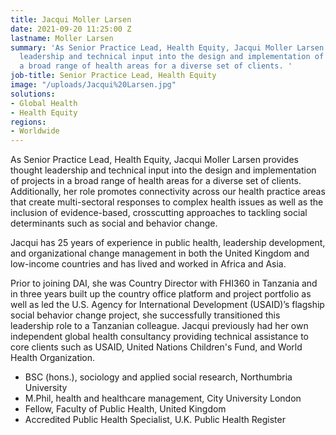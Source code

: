 ```yaml
---
title: Jacqui Moller Larsen
date: 2021-09-20 11:25:00 Z
lastname: Moller Larsen
summary: 'As Senior Practice Lead, Health Equity, Jacqui Moller Larsen provides thought
  leadership and technical input into the design and implementation of projects in
  a broad range of health areas for a diverse set of clients. '
job-title: Senior Practice Lead, Health Equity
image: "/uploads/Jacqui%20Larsen.jpg"
solutions:
- Global Health
- Health Equity
regions:
- Worldwide
---
```


As Senior Practice Lead, Health Equity, Jacqui Moller Larsen provides thought leadership and technical input into the design and implementation of projects in a broad range of health areas for a diverse set of clients. Additionally, her role promotes connectivity across our health practice areas that create multi-sectoral responses to complex health issues as well as the inclusion of evidence-based, crosscutting approaches to tackling social determinants such as social and behavior change.

Jacqui has 25 years of experience in public health, leadership development, and organizational change management in both the United Kingdom and low-income countries and has lived and worked in Africa and Asia.

Prior to joining DAI, she was Country Director with FHI360 in Tanzania and in three years built up the country office platform and project portfolio as well as led the U.S. Agency for International Development (USAID)’s flagship social behavior change project, she successfully transitioned this leadership role to a Tanzanian colleague. Jacqui previously had her own independent global health consultancy providing technical assistance to core clients such as USAID, United Nations Children's Fund, and World Health Organization.

* BSC (hons.), sociology and applied social research, Northumbria University
* M.Phil, health and healthcare management, City University London
* Fellow, Faculty of Public Health, United Kingdom
* Accredited Public Health Specialist, U.K. Public Health Register